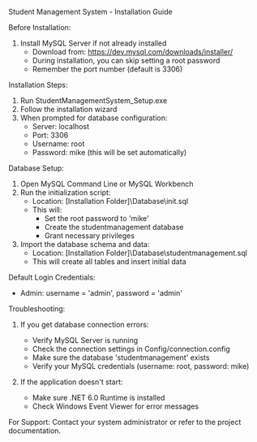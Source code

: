 Student Management System - Installation Guide

Before Installation:
1. Install MySQL Server if not already installed
   - Download from: https://dev.mysql.com/downloads/installer/
   - During installation, you can skip setting a root password
   - Remember the port number (default is 3306)

Installation Steps:
1. Run StudentManagementSystem_Setup.exe
2. Follow the installation wizard
3. When prompted for database configuration:
   - Server: localhost
   - Port: 3306
   - Username: root
   - Password: mike (this will be set automatically)

Database Setup:
1. Open MySQL Command Line or MySQL Workbench
2. Run the initialization script:
   - Location: [Installation Folder]\Database\init.sql
   - This will:
     * Set the root password to 'mike'
     * Create the studentmanagement database
     * Grant necessary privileges
3. Import the database schema and data:
   - Location: [Installation Folder]\Database\studentmanagement.sql
   - This will create all tables and insert initial data

Default Login Credentials:
- Admin: username = 'admin', password = 'admin'


Troubleshooting:
1. If you get database connection errors:
   - Verify MySQL Server is running
   - Check the connection settings in Config/connection.config
   - Make sure the database 'studentmanagement' exists
   - Verify your MySQL credentials (username: root, password: mike)

2. If the application doesn't start:
   - Make sure .NET 6.0 Runtime is installed
   - Check Windows Event Viewer for error messages

For Support:
Contact your system administrator or refer to the project documentation. 